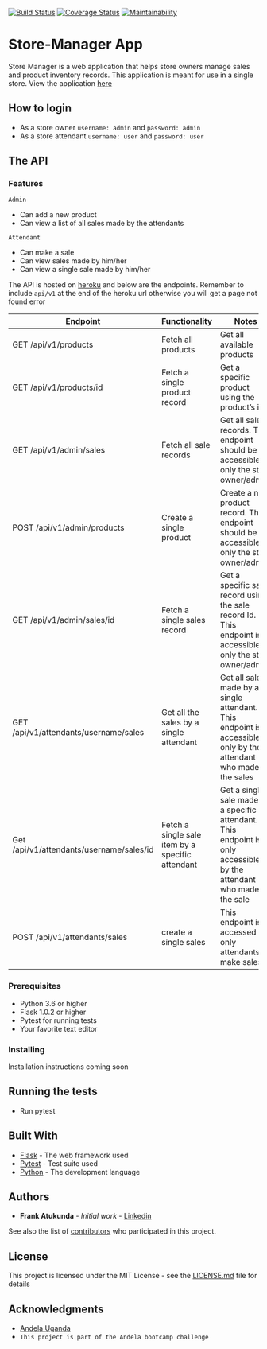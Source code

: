

[![Build Status](https://travis-ci.org/fatukunda/Store-Manager.svg?branch=api)](https://travis-ci.org/fatukunda/Store-Manager)
[![Coverage Status](https://coveralls.io/repos/github/fatukunda/Store-Manager/badge.svg?branch=api)](https://coveralls.io/github/fatukunda/Store-Manager?branch=api)
[![Maintainability](https://api.codeclimate.com/v1/badges/a99a88d28ad37a79dbf6/maintainability)](https://codeclimate.com/github/codeclimate/codeclimate/maintainability)
# Store-Manager App

Store Manager is a web application that helps store owners manage sales and product inventory records. This application is meant for use in a single store. View the application [here](https://fatukunda.github.io/Store-Manager/UI/)

## How to login
 - As a store owner ```username: admin``` and ```password: admin```
 - As a store attendant ```username: user``` and ```password: user```

## The API
### Features
```Admin```
 - Can add a new product
 - Can view a list of all sales made by the attendants
 
 ```Attendant```
 - Can make a sale
 - Can view sales made by him/her
 - Can view a single sale made by him/her
 
The API is hosted on [heroku](https://store-manager-api-heroku.herokuapp.com) and below are the endpoints. Remember to include ```api/v1``` at the end of the heroku url otherwise you will get a page not found error

| Endpoint                        | Functionality       | Notes                           |
| --------------------------------|---------------------|---------------------------------|
| GET /api/v1/products|Fetch all products |Get all available products|
| GET /api/v1/products/id | Fetch a single product record |Get a specific product using the product’s id|
| GET /api/v1/admin/sales|Fetch all sale records|Get all sale records. This endpoint should be accessible to only the store owner/admin|
| POST /api/v1/admin/products | Create a single product | Create a new product record. This endpoint should be accessible to only the store owner/admin.
| GET /api/v1/admin/sales/id |Fetch a single sales record |Get a specific sale record using the sale record Id. This endpoint is accessible to only the store owner/admin |
| GET /api/v1/attendants/username/sales | Get all the sales by a single attendant | Get all sales made by a single attendant. This endpoint is accessible only by the attendant who made the sales|
| Get /api/v1/attendants/username/sales/id | Fetch a single sale item by a specific attendant | Get a single sale made by a specific attendant. This endpoint is only accessible by the attendant who made the sale |
|POST /api/v1/attendants/sales | create a single sales | This endpoint is accessed by only attendants to make sales |


### Prerequisites

 - Python 3.6 or higher
 - Flask 1.0.2 or higher
 - Pytest for running tests
 - Your favorite text editor

### Installing

Installation instructions coming soon


## Running the tests

- Run pytest

## Built With

* [Flask](http://flask.pocoo.org/) - The web framework used
* [Pytest](https://docs.pytest.org/en/latest/) - Test suite used
* [Python](https://www.python.org/) - The development language


## Authors

* **Frank Atukunda** - *Initial work* - [Linkedin](https://www.linkedin.com/in/frank-atukunda/)

See also the list of [contributors](https://github.com/your/project/contributors) who participated in this project.

## License

This project is licensed under the MIT License - see the [LICENSE.md](LICENSE.md) file for details

## Acknowledgments

* [Andela Uganda](https://andela.com/insights/welcoming-uganda-andela-family/)
* ```This project is part of the Andela bootcamp challenge```


